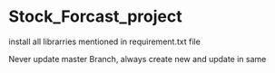 # Stock_Forcast_project
install all librarries mentioned in requirement.txt file

Never update master Branch, always create new and update in same
